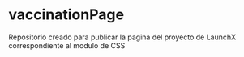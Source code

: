 # vaccinationPage
Repositorio creado para publicar la pagina del proyecto de LaunchX correspondiente al modulo de CSS
